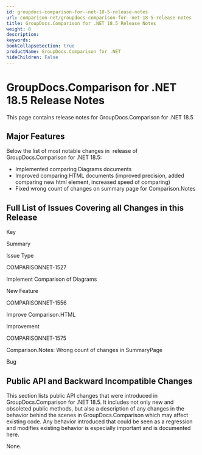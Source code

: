 ```yaml
---
id: groupdocs-comparison-for--net-18-5-release-notes
url: comparison-net/groupdocs-comparison-for--net-18-5-release-notes
title: GroupDocs.Comparison for .NET 18.5 Release Notes
weight: 8
description: 
keywords: 
bookCollapseSection: true
productName: GroupDocs.Comparison for .NET
hideChildren: False
---
```


# GroupDocs.Comparison for .NET 18.5 Release Notes


This page contains release notes for GroupDocs.Comparison for .NET 18.5

## Major Features

Below the list of most notable changes in  release of GroupDocs.Comparison for .NET 18.5:

*   Implemented comparing Diagrams documents
*   Improved comparing HTML documents (improved precision, added comparing new html element, increased speed of comparing)
*   Fixed wrong count of changes on summary page for Comparison.Notes

## Full List of Issues Covering all Changes in this Release

Key

Summary

Issue Type

COMPARISONNET-1527

Implement Comparison of Diagrams

New Feature

COMPARISONNET-1556

Improve Comparison.HTML

Improvement

COMPARISONNET-1575

Comparison.Notes: Wrong count of changes in SummaryPage

Bug

## Public API and Backward Incompatible Changes

This section lists public API changes that were introduced in GroupDocs.Comparison for .NET 18.5. It includes not only new and obsoleted public methods, but also a description of any changes in the behavior behind the scenes in GroupDocs.Comparison which may affect existing code. Any behavior introduced that could be seen as a regression and modifies existing behavior is especially important and is documented here.

None.


